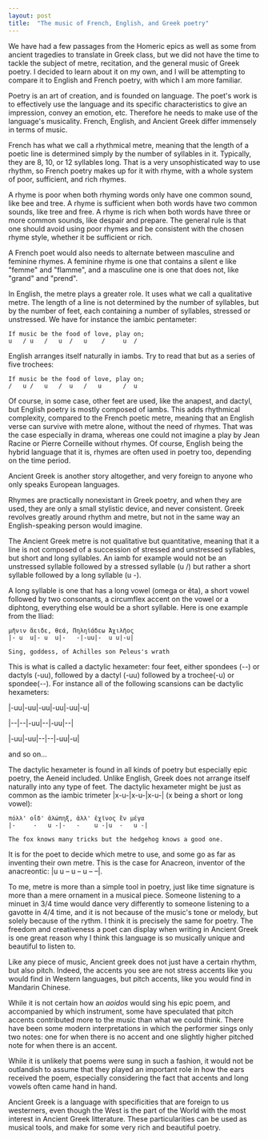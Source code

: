 ```yaml
---
layout: post
title:  "The music of French, English, and Greek poetry"
---
```


We have had a few passages from the Homeric epics as well as some from ancient tragedies to translate in Greek class, but we did not have the time to tackle the subject of metre, recitation, and the general music of Greek poetry. I decided to learn about it on my own, and I will be attempting to compare it to English and French poetry, with which I am more familiar.

Poetry is an art of creation, and is founded on language. The poet's work is to effectively use the language and its specific characteristics to give an impression, convey an emotion, etc. Therefore he needs to make use of the language's musicality. French, English, and Ancient Greek differ immensely in terms of music.

French has what we call a rhythmical metre, meaning that the length of a poetic line is determined simply by the number of syllables in it. Typically, they are 8, 10, or 12 syllables long. That is a very unsophisticated way to use rhythm, so French poetry makes up for it with rhyme, with a whole system of poor, sufficient, and rich rhymes.

A rhyme is poor when both rhyming words only have one common sound, like bee and tree.
A rhyme is sufficient when both words have two common sounds, like tree and free.
A rhyme is rich when both words have three or more common sounds, like despair and prepare.
The general rule is that one should avoid using poor rhymes and be consistent with the chosen rhyme style, whether it be sufficient or rich.

A French poet would also needs to alternate between masculine and feminine rhymes. A feminine rhyme is one that contains a silent e like "femme" and "flamme", and a masculine one is one that does not, like "grand" and "prend".

In English, the metre plays a greater role. It uses what we call a qualitative metre. The length of a line is not determined by the number of syllables, but by the number of feet, each containing a number of syllables, stressed or unstressed. We have for instance the iambic pentameter:

```
If music be the food of love, play on;
u   / u   /   u  /   u    /     u  / 
```

English arranges itself naturally in iambs. Try to read that but as a series of five trochees:

```
If music be the food of love, play on;
/   u /   u   /  u   /   u      /  u
```

Of course, in some case, other feet are used, like the anapest, and dactyl, but English poetry is mostly composed of iambs. This adds rhythmical complexity, compared to the French poetic metre, meaning that an English verse can survive with metre alone, without the need of rhymes. That was the case especially in drama, whereas one could not imagine a play by Jean Racine or Pierre Corneille without rhymes. Of course, English being the hybrid language that it is, rhymes are often used in poetry too, depending on the time period.

Ancient Greek is another story altogether, and very foreign to anyone who only speaks European languages.

Rhymes are practically nonexistant in Greek poetry, and when they are used, they are only a small stylistic device, and never consistent. Greek revolves greatly around rhythm and metre, but not in the same way an English-speaking person would imagine.

The Ancient Greek metre is not qualitative but quantitative, meaning that it a line is not composed of a succession of stressed and unstressed syllables, but short and long syllables. An iamb for example would not be an unstressed syllable followed by a stressed syllable (u /) but rather a short syllable followed by a long syllable (u -).

A long syllable is one that has a long vowel (omega or êta), a short vowel followed by two consonants, a circumflex accent on the vowel or a diphtong, everything else would be a short syllable. Here is one example from the Iliad:

```
μῆνιν ἄειδε, θεά, Πηληϊάδεω Ἀχιλῆος
|- u  u|- u  u|-   -|-uu|-  u u|-u|

Sing, goddess, of Achilles son Peleus's wrath
```
This is what is called a dactylic hexameter: four feet, either spondees (--) or dactyls (-uu), followed by a dactyl (-uu) followed by a trochee(-u) or spondee(--). For instance all of the following scansions can be dactylic hexameters:

|-uu|-uu|-uu|-uu|-uu|-u|

|--|--|-uu|--|-uu|--|

|-uu|-uu|--|--|-uu|-u|

and so on...

 The dactylic hexameter is found in all kinds of poetry but especially epic poetry, the Aeneid included. Unlike English, Greek does not arrange itself naturally into any type of feet. The dactylic hexameter might be just as common as the iambic trimeter |x-u-|x-u-|x-u-| (x being a short or long vowel):

```
πόλλ' οἶδ' ἀλώπηξ, ἀλλ' ἐχῖνος ἓν μέγα
|-     -   u -|-   -    u -|u  -   u -|

The fox knows many tricks but the hedgehog knows a good one.
```
It is for the poet to decide which metre to use, and some go as far as inventing their own metre. This is the case for Anacreon, inventor of the anacreontic: |u u – u – u – –|. 

To me, metre is more than a simple tool in poetry, just like time signature is more than a mere ornament in a musical piece. Someone listening to a minuet in 3/4 time would dance very differently to someone listening to a gavotte in 4/4 time, and it is not because of the music's tone or melody, but solely because of the rythm. I think it is precisely the same for poetry. The freedom and creativeness a poet can display when writing in Ancient Greek
is one great reason why I think this language is so musically unique and beautiful to listen to.

Like any piece of music, Ancient greek does not just have a certain rhythm, but also pitch. Indeed, the accents you see are not stress accents like you would find in Western languages, but pitch accents, like you would find in Mandarin Chinese. 

While it is not certain how an _aoidos_ would sing his epic poem, and accompanied by which instrument, some have speculated that pitch accents contributed more to the music than what we could think. There have been some modern interpretations in which the performer sings only two notes: one for when there is no accent and one slightly higher pitched note for when there is an accent. 

While it is unlikely that poems were sung in such a fashion, it would not be outlandish to assume that they played an important role in how the ears received the poem, especially considering the fact that accents and long vowels often came hand in hand.

Ancient Greek is a language with specificities that are foreign to us westerners, even though the West is the part of the World with the most interest in Ancient Greek litterature. These particularities can be used as musical tools, and make for some very rich and beautiful poetry.